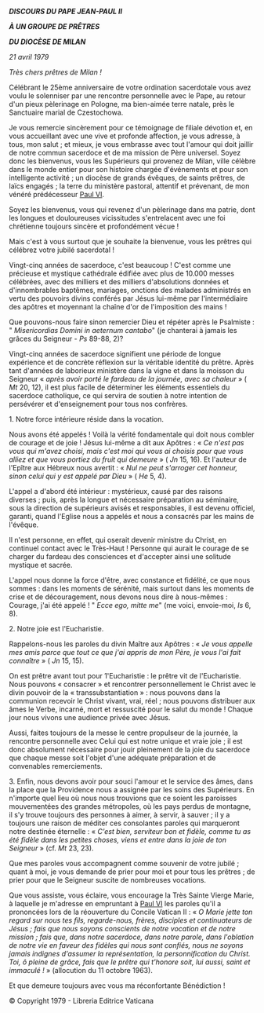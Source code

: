 ***DISCOURS DU PAPE JEAN-PAUL II***

***À UN GROUPE DE PRÊTRES***

***DU DIOCÈSE DE MILAN***

*21 avril 1979*

*Très chers prêtres de Milan !*

Célébrant le 25ème anniversaire de votre ordination sacerdotale vous avez voulu le solenniser par une rencontre personnelle avec le Pape, au retour d'un pieux pèlerinage en Pologne, ma bien-aimée terre natale, près le Sanctuaire marial de Czestochowa.

Je vous remercie sincèrement pour ce témoignage de filiale dévotion et, en vous accueillant avec une vive et profonde affection, je vous adresse, à tous, mon salut ; et mieux, je vous embrasse avec tout l'amour qui doit jaillir de notre commun sacerdoce et de ma mission de Père universel. Soyez donc les bienvenus, vous les Supérieurs qui provenez de Milan, ville célèbre dans le monde entier pour son histoire chargée d'événements et pour son intelligente activité ; un diocèse de grands évêques, de saints prêtres, de laïcs engagés ; la terre du ministère pastoral, attentif et prévenant, de mon vénéré prédécesseur [Paul VI](http://www.vatican.va/holy_father/paul_vi/index_fr.htm).

Soyez les bienvenus, vous qui revenez d'un pèlerinage dans ma patrie, dont les longues et douloureuses vicissitudes s'entrelacent avec une foi chrétienne toujours sincère et profondément vécue !

Mais c'est à vous surtout que je souhaite la bienvenue, vous les prêtres qui célébrez votre jubilé sacerdotal !

Vingt-cinq années de sacerdoce, c'est beaucoup ! C'est comme une précieuse et mystique cathédrale édifiée avec plus de 10.000 messes célébrées, avec des milliers et des milliers d'absolutions données et d'innombrables baptêmes, mariages, onctions des malades administrés en vertu des pouvoirs divins conférés par Jésus lui-même par l'intermédiaire des apôtres et moyennant la chaîne d'or de l'imposition des mains !

Que pouvons-nous faire sinon remercier Dieu et répéter après le Psalmiste : " *Misericordias Domini in aeternum cantabo*" (je chanterai à jamais les grâces du Seigneur - *Ps* 89-88, 2)?

Vingt-cinq années de sacerdoce signifient une période de longue expérience et de concrète réflexion sur la véritable identité du prêtre. Après tant d'années de laborieux ministère dans la vigne et dans la moisson du Seigneur « *après avoir porté le fardeau de la journée, avec sa chaleur* » ( *Mt* 20, 12), il est plus facile de déterminer les éléments essentiels du sacerdoce catholique, ce qui servira de soutien à notre intention de persévérer et d'enseignement pour tous nos confrères.

1. Notre force intérieure réside dans la vocation.

Nous avons été appelés ! Voilà la vérité fondamentale qui doit nous combler de courage et de joie ! Jésus lui-même a dit aux Apôtres : « *Ce n'est pas vous qui m'avez choisi, mais c'est moi qui vous ai choisis pour que vous alliez et que vous portiez du fruit qui demeure* » ( *Jn* 15, 16). Et l'auteur de l'Epître aux Hébreux nous avertit : « *Nul ne peut s'arroger cet honneur, sinon celui qui y est appelé par Dieu* » ( *He* 5, 4).

L'appel a d'abord été intérieur : mystérieux, causé par des raisons diverses ; puis, après la longue et nécessaire préparation au séminaire, sous la direction de supérieurs avisés et responsables, il est devenu officiel, garanti, quand l'Eglise nous a appelés et nous a consacrés par les mains de l'évêque.

Il n'est personne, en effet, qui oserait devenir ministre du Christ, en continuel contact avec le Très-Haut ! Personne qui aurait le courage de se charger du fardeau des consciences et d'accepter ainsi une solitude mystique et sacrée.

L'appel nous donne la force d'être, avec constance et fidélité, ce que nous sommes : dans les moments de sérénité, mais surtout dans les moments de crise et de découragement, nous devons nous dire à nous-mêmes : Courage, j'ai été appelé ! " *Ecce ego, mitte me*" (me voici, envoie-moi, *Is* 6, 8).

2. Notre joie est l'Eucharistie.

Rappelons-nous les paroles du divin Maître aux Apôtres : « *Je vous appelle mes amis parce que tout ce que j'ai appris de mon Père, je vous l'ai fait connaître* » ( *Jn* 15, 15).

On est prêtre avant tout pour 1'Eucharistie : le prêtre vit de l'Eucharistie. Nous pouvons « consacrer » et rencontrer personnellement le Christ avec le divin pouvoir de la « transsubstantiation » : nous pouvons dans la communion recevoir le Christ vivant, vrai, réel ; nous pouvons distribuer aux âmes le Verbe, incarné, mort et ressuscité pour le salut du monde ! Chaque jour nous vivons une audience privée avec Jésus.

Aussi, faites toujours de la messe le centre propulseur de la journée, la rencontre personnelle avec Celui qui est notre unique et vraie joie ; il est donc absolument nécessaire pour jouir pleinement de la joie du sacerdoce que chaque messe soit l'objet d'une adéquate préparation et de convenables remerciements.

3. Enfin, nous devons avoir pour souci l'amour et le service des âmes, dans la place que la Providence nous a assignée par les soins des Supérieurs. En n'importe quel lieu où nous nous trouvions que ce soient les paroisses mouvementées des grandes métropoles, où les pays perdus de montagne, il s'y trouve toujours des personnes à aimer, à servir, à sauver ; il y a toujours une raison de méditer ces consolantes paroles qui marqueront notre destinée éternelle : « *C'est bien, serviteur bon et fidèle, comme tu as été fidèle dans les petites choses, viens et entre dans la joie de ton Seigneur* » (cf. *Mt* 23, 23).

Que mes paroles vous accompagnent comme souvenir de votre jubilé ; quant à moi, je vous demande de prier pour moi et pour tous les prêtres ; de prier pour que le Seigneur suscite de nombreuses vocations.

Que vous assiste, vous éclaire, vous encourage la Très Sainte Vierge Marie, à laquelle je m'adresse en empruntant à [Paul VI](http://www.vatican.va/holy_father/paul_vi/index_fr.htm) les paroles qu'il a prononcées lors de la réouverture du Concile Vatican II : « *O Marie jette ton regard sur nous tes fils, regarde-nous, frères, disciples et continuateurs de Jésus ; fais que nous soyons conscients de notre vocation et de notre mission ; fais que, dans notre sacerdoce, dans notre parole, dans l'oblation de notre vie en faveur des fidèles qui nous sont confiés, nous ne soyons jamais indignes d'assumer la représentation, la personnification du Christ. Toi, ô pleine de grâce, fais que le prêtre qui t'honore soit, lui aussi, saint et immaculé !* » (allocution du 11 octobre 1963).

Et que demeure toujours avec vous ma réconfortante Bénédiction !

© Copyright 1979 - Libreria Editrice Vaticana